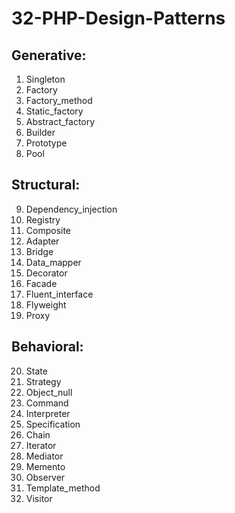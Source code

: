 # 32-PHP-Design-Patterns
## Generative:
1. Singleton
2. Factory
3. Factory_method
4. Static_factory
5. Abstract_factory
6. Builder
7. Prototype
8. Pool
## Structural:
9. Dependency_injection
10. Registry
11. Composite
12. Adapter
13. Bridge
14. Data_mapper
15. Decorator
16. Facade
17. Fluent_interface
18. Flyweight
19. Proxy
## Behavioral:
20. State
21. Strategy
22. Object_null
23. Command
24. Interpreter
25. Specification
26. Chain
27. Iterator
28. Mediator
29. Memento
30. Observer
31. Template_method
32. Visitor